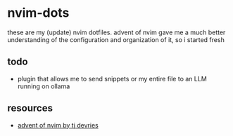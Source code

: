 # nvim-dots
these are my (update) nvim dotfiles. advent of nvim gave me a much better understanding of the configuration and organization of it, so i started fresh
## todo
- plugin that allows me to send snippets or my entire file to an LLM running on ollama
## resources
- [advent of nvim by tj devries](https://www.youtube.com/playlist?list=PLep05UYkc6wTyBe7kPjQFWVXTlhKeQejM)

